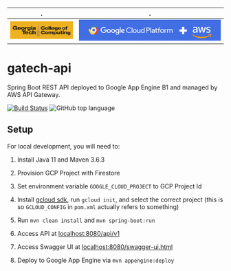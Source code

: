 
.                     |.
:--------------------:|:--------------------:
![GTCC](docs/gt.png)  |![GCP](docs/aws_gcp.png)

# gatech-api

Spring Boot REST API deployed to Google App Engine B1 and managed by AWS API Gateway.

[![Build Status](https://travis-ci.org/aubrey-y/gatech-api.svg?branch=master)](https://travis-ci.org/aubrey-y/gatech-api)
![GitHub top language](https://img.shields.io/github/languages/top/aubrey-y/gatech-api)

## Setup

For local development, you will need to:

1. Install Java 11 and Maven 3.6.3

2. Provision GCP Project with Firestore

3. Set environment variable `GOOGLE_CLOUD_PROJECT` to GCP Project Id

4. Install [gcloud sdk](https://cloud.google.com/sdk/docs/downloads-interactive#linux), run `gcloud init`, and select
the correct project (this is so `GCLOUD_CONFIG` in `pom.xml` actually refers to something)

5. Run `mvn clean install` and `mvn spring-boot:run`

6. Access API at [localhost:8080/api/v1](http://localhost:8080/api/v1)

7. Access Swagger UI at [localhost:8080/swagger-ui.html](http://localhost:8080/swagger-ui.html)

8. Deploy to Google App Engine via `mvn appengine:deploy`
